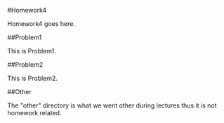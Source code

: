 #Homework4

Homework4 goes here.  

##Problem1

This is Problem1.  

##Problem2  

This is Problem2.  

##Other  

The "other" directory is what we went other during lectures thus it is not homework related.

